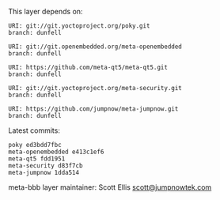This layer depends on:

    URI: git://git.yoctoproject.org/poky.git
    branch: dunfell

    URI: git://git.openembedded.org/meta-openembedded
    branch: dunfell

    URI: https://github.com/meta-qt5/meta-qt5.git
    branch: dunfell

    URI: git://git.yoctoproject.org/meta-security.git
    branch: dunfell

    URI: https://github.com/jumpnow/meta-jumpnow.git
    branch: dunfell


Latest commits:

    poky ed3bdd7fbc
    meta-openembedded e413c1ef6
    meta-qt5 fdd1951
    meta-security d83f7cb
    meta-jumpnow 1dda514


meta-bbb layer maintainer: Scott Ellis <scott@jumpnowtek.com>
